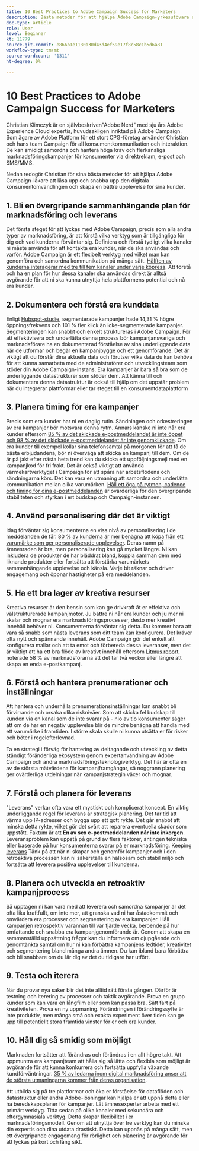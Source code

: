 ```yaml
---
title: 10 Best Practices to Adobe Campaign Success for Marketers
description: Bästa metoder för att hjälpa Adobe Campaign-yrkesutövare att låsa upp och snabba upp den digitala omvandlingen till konsumenter och få en bättre upplevelse för sina kunder.
doc-type: article
role: User
level: Beginner
kt: 11779
source-git-commit: e866b1e1130a30d43d4ef59e17f8c58c1b5d6a81
workflow-type: tm+mt
source-wordcount: '1311'
ht-degree: 0%

---
```



# 10 Best Practices to Adobe Campaign Success for Marketers

Christian Klimczyk är en självbeskriven&quot;Adobe Nerd&quot; med sju års Adobe Experience Cloud expertis, huvudsakligen inriktad på Adobe Campaign. Som ägare av Adobe Platform för ett stort CPG-företag använder Christian och hans team Campaign för all konsumentkommunikation och interaktion. De kan smidigt samordna och hantera höga krav och flerkanaliga marknadsföringskampanjer för konsumenter via direktreklam, e-post och SMS/MMS.

Nedan redogör Christian för sina bästa metoder för att hjälpa Adobe Campaign-läkare att låsa upp och snabba upp den digitala konsumentomvandlingen och skapa en bättre upplevelse för sina kunder.


## 1. Bli en övergripande sammanhängande plan för marknadsföring och leverans

Det första steget för att lyckas med Adobe Campaign, precis som alla andra typer av marknadsföring, är att förstå vilka verktyg som är tillgängliga för dig och vad kunderna förväntar sig. Definiera och förstå tydligt vilka kanaler ni måste använda för att kontakta era kunder, när de ska användas och varför. Adobe Campaign är ett flexibelt verktyg med vilket man kan genomföra och samordna kommunikation på många sätt. [Hälften av kunderna interagerar med tre till fem kanaler under varje köpresa](https://www.mckinsey.com/capabilities/operations/our-insights/redefine-the-omnichannel-approach-focus-on-what-truly-matters). Att förstå och ha en plan för hur dessa kanaler ska användas direkt är alltså avgörande för att ni ska kunna utnyttja hela plattformens potential och nå era kunder.


## 2. Dokumentera och förstå era kunddata

Enligt [Hubspot-studie](https://www.linkedin.com/pulse/customer-segmentation-effective-b2b-business-industry-sabreen), segmenterade kampanjer hade 14,31 % högre öppningsfrekvens och 101 % fler klick än icke-segmenterade kampanjer. Segmenteringen kan snabbt och enkelt struktureras i Adobe Campaign. För att effektivisera och underlätta denna process bör kampanjansvariga och marknadsförare ha en dokumenterad förståelse av sina underliggande data när de utformar och begär en kampanjbygge och ett genomförande. Det är viktigt att du förstår dina aktuella data och förutser vilka data du kan behöva för att kunna samarbeta med de administratörer och utvecklingsteam som stöder din Adobe Campaign-instans. Era kampanjer är bara så bra som de underliggande datastrukturer som stöder dem. Att känna till och dokumentera denna datastruktur är också till hjälp om det uppstår problem när du integrerar plattformar eller tar steget till en konsumentdataplattform


## 3. Planera timing för era kampanjer

Precis som era kunder har ni en daglig rutin. Sändningen och orkestreringen av era kampanjer bör motsvara denna rytm. Annars kanske ni inte når era kunder eftersom [85 % av det skickade e-postmeddelandet är inte öppet och 98 % av det skickade e-postmeddelandet är inte genomklickade](https://www.validity.com/resource-center/state-of-email-2021/). Om era kunder till exempel kollar sina telefonsamtal på morgonen för att få de bästa erbjudandena, bör ni överväga att skicka en kampanj till dem. Om de är på jakt efter nästa heta trend kan du skicka ett uppföljningsmejl med en kampanjkod för fri frakt. Det är också viktigt att använda värmekartverktyget i Campaign för att spåra när arbetsflödena och sändningarna körs. Det kan vara en utmaning att samordna och underlätta kommunikation mellan olika varumärken. [Håll ett öga på rytmen, cadence och timing för dina e-postmeddelanden](https://experienceleaguecommunities.adobe.com/t5/adobe-campaign-classic-blogs/predictive-send-time-optimization-with-adobe-campaign/ba-p/561554) är ovärderliga för den övergripande stabiliteten och styrkan i ert budskap och Campaign-instansen.


## 4. Använd personalisering där det är viktigt

Idag förväntar sig konsumenterna en viss nivå av personalisering i de meddelanden de får. [80 % av kunderna är mer benägna att köpa från ett varumärke som ger personaliserade upplevelser](https://us.epsilon.com/power-of-me). Deras namn på ämnesraden är bra, men personalisering kan gå mycket längre. Ni kan inkludera de produkter de har bläddrat bland, koppla samman dem med liknande produkter eller fortsätta att förstärka varumärkets sammanhängande upplevelse och känsla. Varje bit räknar och driver engagemang och öppnar hastigheter på era meddelanden.


## 5. Ha ett bra lager av kreativa resurser

Kreativa resurser är den bensin som kan ge drivkraft åt er effektiva och välstrukturerade kampanjmotor. Ju bättre ni når era kunder och ju mer ni skalar och mognar era marknadsföringsprocesser, desto mer kreativt innehåll behöver ni. Konsumenterna förväntar sig detta. Du kommer bara att vara så snabb som nästa leverans som ditt team kan konfigurera. Det kräver ofta nytt och spännande innehåll. Adobe Campaign gör det enkelt att konfigurera mallar och att ta emot och förbereda dessa leveranser, men det är viktigt att ha ett bra flöde av kreativt innehåll eftersom [Litmus report](https://www.litmus.com/resources/state-of-email/), noterade 58 % av marknadsförarna att det tar två veckor eller längre att skapa en enda e-postkampanj.


## 6. Förstå och hantera prenumerationer och inställningar

Att hantera och underhålla prenumerationsinställningar kan snabbt bli förvirrande och orsaka olika risknivåer. Som att skicka fel budskap till kunden via en kanal som de inte svarar på - nio av tio konsumenter säger att om de har en negativ upplevelse blir de mindre benägna att handla med ett varumärke i framtiden. I större skala skulle ni kunna utsätta er för risker och böter i regelefterlevnad.

Ta en strategi i förväg för hantering av deltagande och utveckling av detta ständigt föränderliga ekosystem genom expertanvändning av Adobe Campaign och andra marknadsföringsteknologiverktyg. Det här är ofta en av de största mätvärdena för kampanjframgångar, så noggrann planering ger ovärderliga utdelningar när kampanjstrategin växer och mognar.


## 7. Förstå och planera för leverans

&quot;Leverans&quot; verkar ofta vara ett mystiskt och komplicerat koncept. En viktig underliggande regel för leverans är strategisk planering. Det tar tid att värma upp IP-adresser och bygga upp ett gott rykte. Det går snabbt att minska detta rykte, vilket gör det svårt att reparera eventuella skador som uppstått. Faktum är att **En av sex e-postmeddelanden når inte inkorgen**. Leveransproblem kan uppstå på grund av flera faktorer, antingen tekniska eller baserade på hur konsumenterna svarar på er marknadsföring. Keeping [leverans](https://business.adobe.com/products/campaign/email-deliverability.html) Tänk på att när ni skapar och genomför kampanjer och i den retroaktiva processen kan ni säkerställa en hälsosam och stabil miljö och fortsätta att leverera positiva upplevelser till kunderna.


## 8. Planera och utveckla en retroaktiv kampanjprocess

Så upptagen ni kan vara med att leverera och samordna kampanjer är det ofta lika kraftfullt, om inte mer, att granska vad ni har åstadkommit och omvärdera era processer och segmentering av era kampanjer. Håll kampanjen retrospektiv varannan till var fjärde vecka, beroende på hur omfattande och snabba era kampanjgenomförande är. Genom att skapa en sammanställd uppsättning frågor kan du informera om djupgående och genomtänkta samtal om hur ni kan förbättra kampanjens ledtider, kreativitet och segmentering bland många andra ämnen. Du kan ibland bara förbättra och bli snabbare om du lär dig av det du tidigare har utfört.



## 9. Testa och iterera

När du provar nya saker blir det inte alltid rätt första gången. Därför är testning och iterering av processer och taktik avgörande. Prova en grupp kunder som kan vara en långfilm eller som kan passa bra. Sätt fart på kreativiteten. Prova en ny uppmaning. Förändringen i förändringssyfte är inte produktiv, men många små och exakta experiment över tiden kan ge upp till potentiellt stora framtida vinster för er och era kunder.



## 10. Håll dig så smidig som möjligt

Marknaden fortsätter att förändras och förändras i en allt högre takt. Att uppmuntra era kampanjteam att hålla sig så lätta och flexibla som möjligt är avgörande för att kunna konkurrera och fortsätta uppfylla växande kundförväntningar. [35 % av ledarna inom digital marknadsföring anser att de största utmaningarna kommer från deras organisation](https://www.gartner.com/en/newsroom/press-releases/gartner-says-35--of-digital-marketing-leaders-believe-the-bigges).

Att utbilda sig på tre plattformar och öka er förståelse för dataflöden och datastruktur eller andra Adobe-lösningar kan hjälpa er att uppnå detta eller ha beredskapsplaner för kampanjer. Låt ämnesexperter arbeta med ett primärt verktyg. Titta sedan på olika kanaler med sekundära och eftergymnasiala verktyg. Detta skapar flexibilitet i er marknadsföringsmodell. Genom att utnyttja över tre verktyg kan du minska din expertis och dina utdata drastiskt. Detta kan uppnås på många sätt, men ett övergripande engagemang för rörlighet och planering är avgörande för att lyckas på kort och lång sikt.
